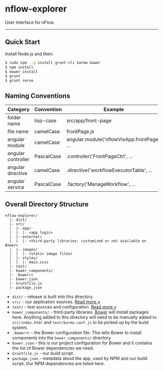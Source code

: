 # nflow-explorer

User Interface for nFlow.
***

## Quick Start

Install Node.js and then:

```sh
$ sudo npm  -g install grunt-cli karma bower
$ npm install
$ bower install
$ grunt
$ grunt serve
```

## Naming Conventions

Category|Convention|Example
--------|----------|-------
folder name|lisp-case|  src/app/front-page
file name|camelCase|frontPage.js
angular module|camelCase|angular.module('nflowVisApp.frontPage', ...
angular controller|PascalCase|.controller('FrontPageCtrl', ...
angular directive|camelCase|.directive('workflowExecutorTable', ...
angular service|PascalCase|.factory('ManageWorkflow', ...

## Overall Directory Structure

```
nflow-explorer/
  |- dist/
  |- src/
  |  |- app/
  |  |  |- <app logic>
  |  |- external/
  |  |  |- <third-party libraries: customized or not available on Bower>
  |  |- images/
  |  |  |- <static image files>
  |  |- styles/
  |  |  |- main.scss
  |- test/
  |- bower_components/
  |- .bowerrc
  |- bower.json
  |- Gruntfile.js
  |- package.json
```

- `dist/` - release is built into this directory.
- `src/` - our application sources. [Read more &raquo;](src/README.md)
- `test/` - test sources and configuration. [Read more &raquo;](test/README.md)
- `bower_components/` - third-party libraries. [Bower](http://bower.io) will install packages here. Anything added to this directory will need to be manually
  added to `src/index.html` and `test/karma.conf.js` to be picked up by the build system.
- `.bowerrc` - the Bower configuration file. This tells Bower to install components into the `bower_components/` directory.
- `bower.json` - this is our project configuration for Bower and it contains the list of Bower dependencies we need.
- `Gruntfile.js` - our build script.
- `package.json` - metadata about the app, used by NPM and our build script. Our NPM dependencies are listed here.
